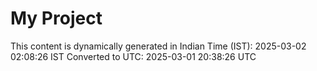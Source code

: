 # My Project

This content is dynamically generated in Indian Time (IST): 2025-03-02 02:08:26 IST
Converted to UTC: 2025-03-01 20:38:26 UTC
